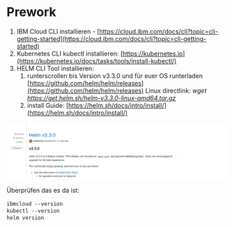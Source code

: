 # Prework



1. IBM Cloud CLI installieren - [https://cloud.ibm.com/docs/cli?topic=cli-getting-started](https://cloud.ibm.com/docs/cli?topic=cli-getting-started)
2. Kubernetes CLI kubectl installieren: [https://kubernetes.io](https://kubernetes.io/docs/tasks/tools/install-kubectl/)
3. HELM CLI Tool installieren: 
   1. runterscrollen bis Version v3.3.0 und für euer OS runterladen [https://github.com/helm/helm/releases](https://github.com/helm/helm/releases) Linux directlink: _wget https://get.helm.sh/helm-v3.3.0-linux-amd64.tar.gz_
   2. install Guide: [https://helm.sh/docs/intro/install/](https://helm.sh/docs/intro/install/)



![](../../.gitbook/assets/image%20%2859%29.png)



Überprüfen das es da ist:

```text
ibmcloud --version
kubectl --version
helm version
```

